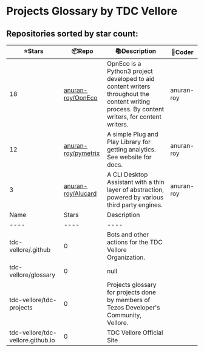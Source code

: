 # Projects Glossary by TDC Vellore

## Repositories sorted by star count:

| ⭐️Stars   | 📦Repo    | 📚Description | 🤹Coder
| --------- | ----------- | -------------- | -------------- |
| 18 | [anuran-roy/OpnEco](https://github.com/anuran-roy/OpnEco) | OpnEco is a Python3 project developed to aid content writers throughout the content writing process. By content writers, for content writers. | anuran-roy |
| 12 | [anuran-roy/pymetrix](https://github.com/anuran-roy/pymetrix) | A simple Plug and Play Library for getting analytics. See website for docs. | anuran-roy |
| 3 | [anuran-roy/Alucard](https://github.com/anuran-roy/Alucard) | A CLI Desktop Assistant with a thin layer of abstraction, powered by various third party engines.  | anuran-roy |
| Name | Stars | Description |
| ---- | ---- | ---- |
| tdc-vellore/.github | 0 | Bots and other actions for the TDC Vellore Organization. |
| tdc-vellore/glossary | 0 | null |
| tdc-vellore/tdc-projects | 0 | Projects glossary for projects done by members of Tezos Developer's Community, Vellore.  |
| tdc-vellore/tdc-vellore.github.io | 0 | TDC Vellore Official Site |
